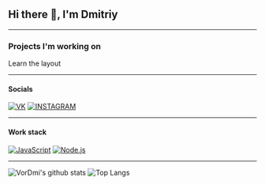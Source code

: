 ## Hi there 👋, I'm Dmitriy
_______
### Projects I'm working on
Learn the layout
_______
#### Socials
[![VK](https://img.shields.io/badge/VK---?logo=vk&style=for-the-badge&color=30,e96443,904e95)](https://vk.com/vordmi_vk/)
[![INSTAGRAM](https://img.shields.io/badge/INSTAGRAM---?logo=instagram&style=for-the-badge&bg_color=f6edb2)](https://www.instagram.com/vordmi_inst/)
_______
#### Work stack
[![JavaScript](https://img.shields.io/badge/-JavaScript-000?logo=JavaScript&link=https://www.ecma-international.org/&style=for-the-badge)](https://www.ecma-international.org/)
[![Node.js](https://img.shields.io/badge/-Node.js-339933?logo=Node.js&logoColor=white&link=https://nodejs.org&style=for-the-badge)](https://nodejs.org)
_______
![VorDmi's github stats](https://github-readme-stats.vercel.app/api?username=VorDmi&layout=compact&bg_color=30,e96443,904e95&title_color=fff&text_color=fff)
![Top Langs](https://github-readme-stats.vercel.app/api/top-langs/?username=VorDmi&layout=compact&bg_color=30,e96443,904e95&title_color=fff&text_color=fff)
